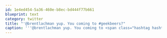 ```yaml
---
id: 1e4ed454-5a36-460e-b8ec-bd444f77b661
blueprint: text
category: twitter
title: "'@brentlachman yup. You coming to #geekbeers?"
caption: '''@brentlachman yup. You coming to <span class="hashtag hashtag_local">#<a href="http://tweettemp.darylchymko.ca/?tag=geekbeers">geekbeers</a>?'
---
```

